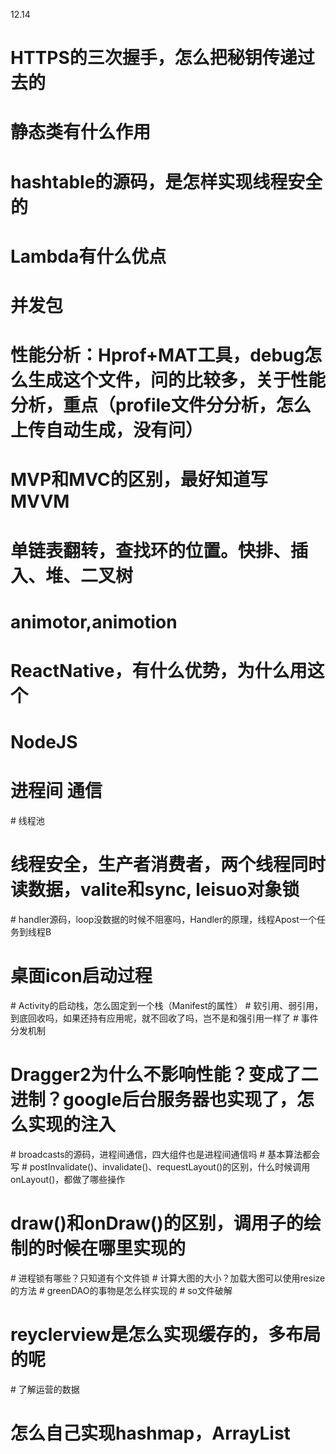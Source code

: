 12.14
# HTTPS的三次握手，怎么把秘钥传递过去的
# 静态类有什么作用
# hashtable的源码，是怎样实现线程安全的
# Lambda有什么优点
# 并发包
# 性能分析：Hprof+MAT工具，debug怎么生成这个文件，问的比较多，关于性能分析，重点（profile文件分分析，怎么上传自动生成，没有问）
# MVP和MVC的区别，最好知道写MVVM
# 单链表翻转，查找环的位置。快排、插入、堆、二叉树
# animotor,animotion
# ReactNative，有什么优势，为什么用这个
# NodeJS 
# 进程间 通信
# 线程池
# 线程安全，生产者消费者，两个线程同时读数据，valite和sync, leisuo对象锁
# handler源码，loop没数据的时候不阻塞吗，Handler的原理，线程Apost一个任务到线程B
# 桌面icon启动过程
# Activity的启动栈，怎么固定到一个栈（Manifest的属性）
# 软引用、弱引用，到底回收吗，如果还持有应用呢，就不回收了吗，岂不是和强引用一样了
# 事件分发机制
# Dragger2为什么不影响性能？变成了二进制？google后台服务器也实现了，怎么实现的注入
# broadcasts的源码，进程间通信，四大组件也是进程间通信吗
# 基本算法都会写
# postInvalidate()、invalidate()、requestLayout()的区别，什么时候调用onLayout()，都做了哪些操作
# draw()和onDraw()的区别，调用子的绘制的时候在哪里实现的
# 进程锁有哪些？只知道有个文件锁
# 计算大图的大小？加载大图可以使用resize的方法
# greenDAO的事物是怎么样实现的
# so文件破解
# reyclerview是怎么实现缓存的，多布局的呢
# 了解运营的数据
# 怎么自己实现hashmap，ArrayList
